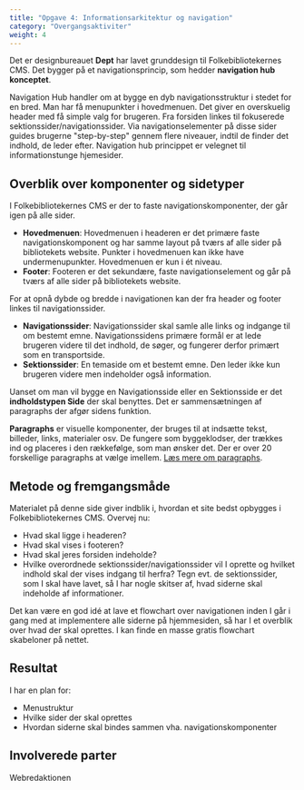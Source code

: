 ```yaml
---
title: "Opgave 4: Informationsarkitektur og navigation"
category: "Overgangsaktiviter"
weight: 4
---
```

Det er designbureauet **Dept** har lavet grunddesign til Folkebibliotekernes CMS. Det bygger på et navigationsprincip, som hedder **navigation hub konceptet**. 

Navigation Hub handler om at bygge en dyb navigationsstruktur i stedet for en bred. Man har få menupunkter i hovedmenuen. Det giver en overskuelig header med få simple valg for brugeren. Fra forsiden linkes til fokuserede sektionssider/navigationssider. Via navigationselementer på disse sider guides brugerne "step-by-step" gennem flere niveauer, indtil de finder det indhold, de leder efter. Navigation hub princippet er velegnet til informationstunge hjemesider.

## Overblik over komponenter og sidetyper ##
I Folkebibliotekernes CMS er der to faste navigationskomponenter, der går igen på alle sider. 
- **Hovedmenuen**: Hovedmenuen i headeren er det primære faste navigationskomponent og har samme layout på tværs af alle sider på bibliotekets website. Punkter i hovedmenuen kan ikke have undermenupunkter. Hovedmenuen er kun i ét niveau.
- **Footer**: Footeren er det sekundære, faste navigationselement og går på tværs af alle sider på bibliotekets website.

For at opnå dybde og bredde i navigationen kan der fra header og footer linkes til navigationssider.
- **Navigationssider**: Navigationssider skal samle alle links og indgange til om bestemt emne. Navigationssidens primære formål er at lede brugeren videre til det indhold, de søger, og fungerer derfor primært som en transportside.
- **Sektionssider**: En temaside om et bestemt emne. Den leder ikke kun brugeren videre men indeholder også information.

Uanset om man vil bygge en Navigationsside eller en Sektionsside er det **indholdstypen Side** der skal benyttes. Det er sammensætningen af paragraphs der afgør sidens funktion. 

**Paragraphs** er visuelle komponenter, der bruges til at indsætte tekst, billeder, links, materialer osv. De fungere som byggeklodser, der trækkes ind og placeres i den rækkefølge, som  man ønsker det.
Der er over 20 forskellige paragraphs at vælge imellem. [Læs mere om paragraphs](https://www.folkebibliotekernescms.dk/main/indhold/paragraphs-komponenter/).

## Metode og fremgangsmåde ##
Materialet på denne side giver indblik i, hvordan et site bedst opbygges i Folkebibliotekernes CMS. Overvej nu:

- Hvad skal ligge i headeren? 
- Hvad skal vises i footeren? 
- Hvad skal jeres forsiden indeholde? 
- Hvilke overordnede sektionssider/navigationssider vil I oprette og hvilket indhold skal der vises indgang til herfra? Tegn evt. de sektionssider, som I skal have lavet, så I har nogle skitser af, hvad siderne skal indeholde af informationer. 

Det kan være en god idé at lave et flowchart over navigationen inden I går i gang med at implementere alle siderne på hjemmesiden, så har I et overblik over hvad der skal oprettes. I kan finde en masse gratis flowchart skabeloner på nettet.  

## Resultat ##
I har en plan for:
- Menustruktur
- Hvilke sider der skal oprettes
- Hvordan siderne skal bindes sammen vha. navigationskomponenter

## Involverede parter ##
Webredaktionen
